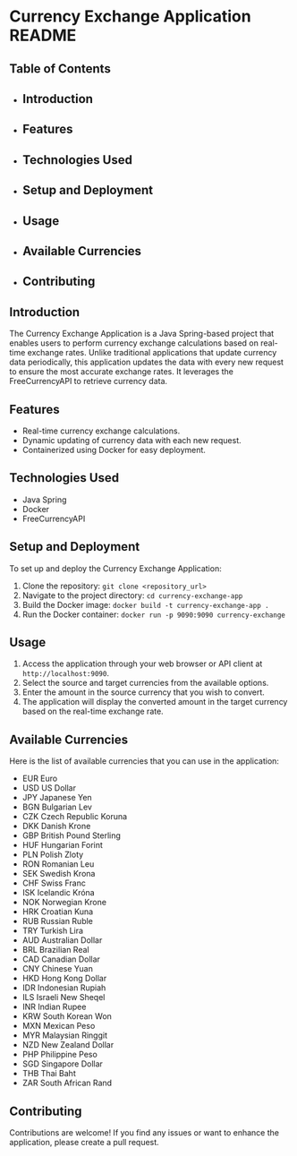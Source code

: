 # Currency Exchange Application README

## Table of Contents
- ## Introduction
- ## Features
- ## Technologies Used
- ## Setup and Deployment
- ## Usage
- ## Available Currencies
- ## Contributing

## Introduction

The Currency Exchange Application is a Java Spring-based project that enables users to perform currency exchange calculations based on real-time exchange rates. Unlike traditional applications that update currency data periodically, this application updates the data with every new request to ensure the most accurate exchange rates. It leverages the FreeCurrencyAPI to retrieve currency data.

## Features

- Real-time currency exchange calculations.
- Dynamic updating of currency data with each new request.
- Containerized using Docker for easy deployment.

## Technologies Used

- Java Spring
- Docker
- FreeCurrencyAPI

## Setup and Deployment

To set up and deploy the Currency Exchange Application:

1. Clone the repository: `git clone <repository_url>`
2. Navigate to the project directory: `cd currency-exchange-app`
3. Build the Docker image: `docker build -t currency-exchange-app .`
4. Run the Docker container: `docker run -p 9090:9090 currency-exchange`

## Usage

1. Access the application through your web browser or API client at `http://localhost:9090`.
2. Select the source and target currencies from the available options.
3. Enter the amount in the source currency that you wish to convert.
4. The application will display the converted amount in the target currency based on the real-time exchange rate.

## Available Currencies

Here is the list of available currencies that you can use in the application:

- EUR Euro
- USD US Dollar
- JPY Japanese Yen
- BGN Bulgarian Lev
- CZK Czech Republic Koruna
- DKK Danish Krone
- GBP British Pound Sterling
- HUF Hungarian Forint
- PLN Polish Zloty
- RON Romanian Leu
- SEK Swedish Krona
- CHF Swiss Franc
- ISK Icelandic Króna
- NOK Norwegian Krone
- HRK Croatian Kuna
- RUB Russian Ruble
- TRY Turkish Lira
- AUD Australian Dollar
- BRL Brazilian Real
- CAD Canadian Dollar
- CNY Chinese Yuan
- HKD Hong Kong Dollar
- IDR Indonesian Rupiah
- ILS Israeli New Sheqel
- INR Indian Rupee
- KRW South Korean Won
- MXN Mexican Peso
- MYR Malaysian Ringgit
- NZD New Zealand Dollar
- PHP Philippine Peso
- SGD Singapore Dollar
- THB Thai Baht
- ZAR South African Rand

## Contributing

Contributions are welcome! If you find any issues or want to enhance the application, please create a pull request.

